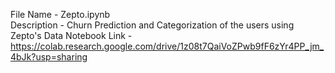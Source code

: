 File Name - Zepto.ipynb <br>
  Description - Churn Prediction and Categorization of the users using Zepto's Data
  Notebook Link - https://colab.research.google.com/drive/1z08t7QaiVoZPwb9fF6zYr4PP_jm_4bJk?usp=sharing
